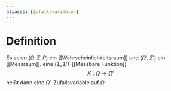 ```yaml
---
aliases: [Zufallsvariablen]
---
```

# Definition
Es seien $(\Omega, \Sigma, P)$ ein [[Wahrscheinlichkeitsraum]] und $(\Omega', \Sigma')$ ein [[Messraum]]. eine $(\Sigma, \Sigma')$-[[Messbare Funktion]] $$X: \Omega \to \Omega'$$ heißt dann eine $\Omega'$-Zufallsvariable auf $\Omega$.

